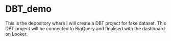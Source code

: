 # DBT_demo
This is the depository where I will create a DBT project for fake dataset. This DBT project will be connected to BigQuery and finalised with the dashboard on Looker. 
